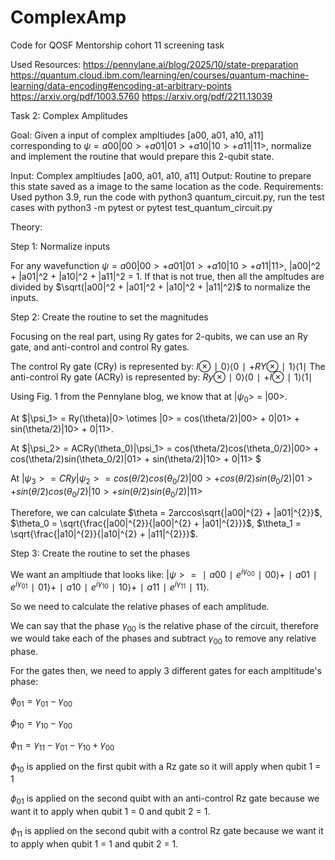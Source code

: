 # ComplexAmp
Code for QOSF Mentorship cohort 11 screening task

Used Resources: 
https://pennylane.ai/blog/2025/10/state-preparation
https://quantum.cloud.ibm.com/learning/en/courses/quantum-machine-learning/data-encoding#encoding-at-arbitrary-points
https://arxiv.org/pdf/1003.5760
https://arxiv.org/pdf/2211.13039

Task 2: Complex Amplitudes

Goal: Given a input of complex ampltiudes [a00, a01, a10, a11] corresponding to $\psi = a00|00> + a01|01> + a10|10> + a11|11>$, normalize and implement the routine that would prepare this 2-qubit state.

Input: Complex ampltiudes [a00, a01, a10, a11]
Output: Routine to prepare this state saved as a image to the same location as the code.
Requirements: Used python 3.9, run the code with python3 quantum_circuit.py, run the test cases with python3 -m pytest or pytest test_quantum_circuit.py

Theory:

Step 1: Normalize inputs

For any wavefunction $\psi = a00|00> + a01|01> + a10|10> + a11|11>$, |a00|^2 + |a01|^2 + |a10|^2 + |a11|^2 = 1. If that is not true, then all the ampltudes are divided by $\sqrt(|a00|^2 + |a01|^2 + |a10|^2 + |a11|^2)$ to normalize the inputs.

Step 2: Create the routine to set the magnitudes

Focusing on the real part, using Ry gates for 2-qubits, we can use an Ry gate, and anti-control and control Ry gates.

The control Ry gate (CRy) is represented by: $I \otimes ∣0⟩⟨0∣+RY \otimes ∣1⟩⟨1∣$
The anti-control Ry gate (ACRy) is represented by: $Ry \otimes ∣0⟩⟨0∣+ I \otimes ∣1⟩⟨1∣$

Using Fig. 1 from the Pennylane blog, we know that at |$\psi_0$> = |00>.

At $|\psi_1> = Ry(\theta)|0> \otimes |0> = cos(\theta/2)|00> + 0|01> + sin(\theta/2)|10> + 0|11>.

At $|\psi_2> = ACRy(\theta_0)|\psi_1> = cos(\theta/2)cos(\theta_0/2)|00> + cos(\theta/2)sin(\theta_0/2)|01> + sin(\theta/2)|10> + 0|11> $

At $|\psi_3> = CRy |\psi_2> = cos(\theta/2)cos(\theta_0/2)|00> + cos(\theta/2)sin(\theta_0/2)|01> + sin(\theta/2)cos(\theta_0/2)|10> + sin(\theta/2)sin(\theta_0/2)|11>$

Therefore, we can calculate $\theta = 2arccos\sqrt{|a00|^{2} + |a01|^{2}}$, $\theta_0 = \sqrt{\frac{|a00|^{2}}{|a00|^{2} + |a01|^{2}}}$, $\theta_1 = \sqrt{\frac{|a10|^{2}}{|a10|^{2} + |a11|^{2}}}$.

Step 3: Create the routine to set the phases

We want an ampltiude that looks like: $|\psi> = ∣a00​∣e^{i\gamma_{00}}∣00⟩+∣a01​∣e^{i\gamma_{01}​}∣01⟩+∣a10​∣e^{i\gamma_{10}}∣10⟩+∣a11​∣e^{i\gamma_{11}}​∣11⟩$.

So we need to calculate the relative phases of each amplitude.

We can say that the phase $\gamma_{00}$ is the relative phase of the circuit, therefore we would take each of the phases and subtract $\gamma_{00}$ to remove any relative phase.

For the gates then, we need to apply 3 different gates for each ampltitude's phase:

$\phi_{01} = \gamma_{01} - \gamma_{00}$

$\phi_{10} = \gamma_{10} - \gamma_{00}$

$\phi_{11} = \gamma_{11} - \gamma_{01} - \gamma_{10} + \gamma_{00}$

$\phi_{10}$ is applied on the first qubit with a Rz gate so it will apply when qubit 1 = 1

$\phi_{01}$ is applied on the second quibt with an anti-control Rz gate because we want it to apply when qubit 1 = 0 and qubit 2 = 1.

$\phi_{11}$ is applied on the second qubit with a control Rz gate because we want it to apply when qubit 1 = 1 and qubit 2 = 1.




